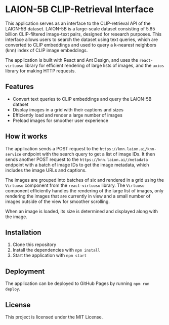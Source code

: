 # LAION-5B CLIP-Retrieval Interface

This application serves as an interface to the CLIP-retrieval API of the LAION-5B dataset. LAION-5B is a large-scale dataset consisting of 5.85 billion CLIP-filtered image-text pairs, designed for research purposes. This interface allows users to search the dataset using text queries, which are converted to CLIP embeddings and used to query a k-nearest neighbors (knn) index of CLIP image embeddings.

The application is built with React and Ant Design, and uses the `react-virtuoso` library for efficient rendering of large lists of images, and the `axios` library for making HTTP requests.

## Features

- Convert text queries to CLIP embeddings and query the LAION-5B dataset
- Display images in a grid with their captions and sizes
- Efficiently load and render a large number of images
- Preload images for smoother user experience

## How it works

The application sends a POST request to the `https://knn.laion.ai/knn-service` endpoint with the search query to get a list of image IDs. It then sends another POST request to the `https://knn.laion.ai//metadata` endpoint with a batch of image IDs to get the image metadata, which includes the image URLs and captions.

The images are grouped into batches of six and rendered in a grid using the `Virtuoso` component from the `react-virtuoso` library. The `Virtuoso` component efficiently handles the rendering of the large list of images, only rendering the images that are currently in view and a small number of images outside of the view for smoother scrolling.

When an image is loaded, its size is determined and displayed along with the image.

## Installation

1. Clone this repository
2. Install the dependencies with `npm install`
3. Start the application with `npm start`

## Deployment

The application can be deployed to GitHub Pages by running `npm run deploy`.

## License

This project is licensed under the MIT License.
